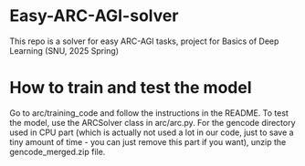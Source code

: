 # Easy-ARC-AGI-solver
This repo is a solver for easy ARC-AGI tasks, project for Basics of Deep Learning (SNU, 2025 Spring)

# How to train and test the model
Go to arc/training_code and follow the instructions in the README. To test the model, use the ARCSolver class in arc/arc.py. 
For the gencode directory used in CPU part (which is actually not used a lot in our code, just to save a tiny amount of time - you can just remove this part if you want), unzip the gencode_merged.zip file.
